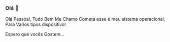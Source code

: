 ### Olá 👋
Olá Pessoal, Tudo Bem Me Chamo Cometa esse é meu sistema operacional, Para Varios tipos dispositivo!

Espero que vocês Gostem... 

<!--
*CometaSistemaOperacioanal** 


Aqui estão algumas ideias para você começar:

- 🔭 Atualmente estou trabalhando em "Autonomo 

- 📫 Como chegar até mim: "Medio


-->







